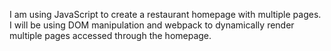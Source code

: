 I am using JavaScript to create a restaurant homepage with multiple pages. I will be using DOM manipulation and webpack to dynamically render multiple pages accessed through the homepage. 
